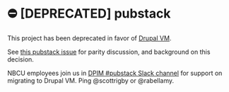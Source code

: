⛔️ [DEPRECATED] pubstack
========

This project has been deprecated in favor of [Drupal VM](https://www.drupalvm.com/).

See [this pubstack issue](https://github.com/NBCUTechnology/pubstack/issues/194#issuecomment-278757300) for parity discussion, and background on this decision.

NBCU employees join us in [DPIM #pubstack Slack channel](https://dpim.slack.com/messages/pubstack/) for support on migrating to Drupal VM. Ping @scottrigby or @rabellamy.
